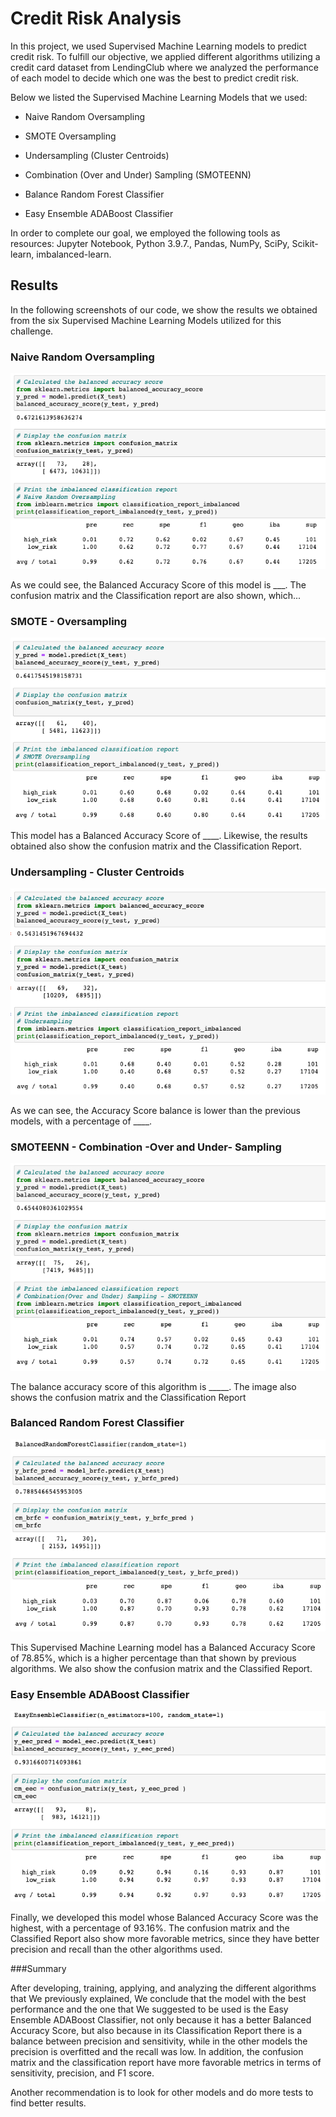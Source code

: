 # Credit Risk Analysis

In this project, we used Supervised Machine Learning models to predict credit risk. To fulfill our objective, we applied different algorithms utilizing a credit card dataset from LendingClub where we analyzed the performance of each model to decide which one was the best to predict credit risk.

Below we listed the Supervised Machine Learning Models that we used:

- Naive Random Oversampling

- SMOTE Oversampling

- Undersampling (Cluster Centroids)

- Combination (Over and Under) Sampling (SMOTEENN)

- Balance Random Forest Classifier

- Easy Ensemble ADABoost Classifier

In order to complete our goal, we employed the following tools as resources: Jupyter Notebook, Python 3.9.7., Pandas, NumPy, SciPy, Scikit-learn, imbalanced-learn.

## Results

In the following screenshots of our code, we show the results we obtained from the six Supervised Machine Learning Models utilized for this challenge.

### Naive Random Oversampling

![Alt text](/Resources/oversampling.png "imagen1")

As we could see, the Balanced Accuracy Score of this model is ___. The confusion matrix and the Classification report are also shown, which...

### SMOTE - Oversampling

![Alt text](/Resources/smote.png "imagen2")

This model has a Balanced Accuracy Score of ____. Likewise, the results obtained also show the confusion matrix and the Classification Report.

### Undersampling - Cluster Centroids

![Alt text](/Resources/undersampling.png "imagen3")

As we can see, the Accuracy Score balance is lower than the previous models, with a percentage of ____.

### SMOTEENN - Combination -Over and Under- Sampling

![Alt text](/Resources/overunder.png "imagen4")

The balance accuracy score of this algorithm is _____. The image also shows the confusion matrix and the Classification Report

### Balanced Random Forest Classifier

![Alt text](/Resources/randomforest.png "imagen5")

This Supervised Machine Learning model has a Balanced Accuracy Score of 78.85%, which is a higher percentage than that shown by previous algorithms. We also show the confusion matrix and the Classified Report.

### Easy Ensemble ADABoost Classifier

![Alt text](/Resources/easyensemble.png "imagen6")

Finally, we developed this model whose Balanced Accuracy Score was the highest, with a percentage of 93.16%. The confusion matrix and the Classified Report also show more favorable metrics, since they have better precision and recall than the other algorithms used.

###Summary

After developing, training, applying, and analyzing the different algorithms that We previously explained, We conclude that the model with the best performance and the one that We suggested to be used is the Easy Ensemble ADABoost Classifier, not only because it has a better Balanced Accuracy Score, but also because in its Classification Report there is a balance between precision and sensitivity, while in the other models the precision is overfitted and the recall was low. In addition, the confusion matrix and the classification report have more favorable metrics in terms of sensitivity, precision, and F1 score.

Another recommendation is to look for other models and do more tests to find better results.
